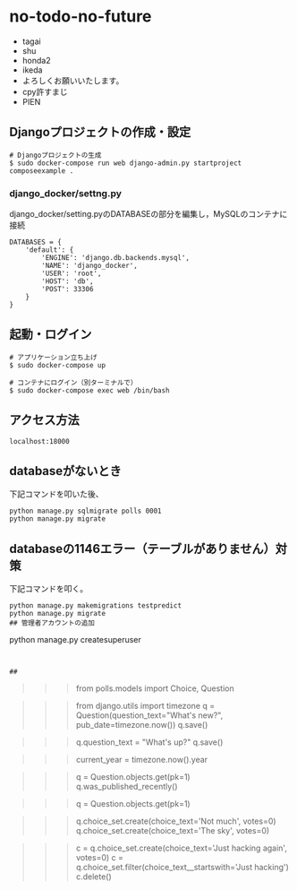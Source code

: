 # no-todo-no-future

- tagai
- shu
- honda2
- ikeda
- よろしくお願いいたします。
- cpy許すまじ
- PIEN


## Djangoプロジェクトの作成・設定

```
# Djangoプロジェクトの生成
$ sudo docker-compose run web django-admin.py startproject composeexample .
```

### django_docker/settng.py
django_docker/setting.pyのDATABASEの部分を編集し，MySQLのコンテナに接続
```
DATABASES = {
    'default': {
        'ENGINE': 'django.db.backends.mysql',
        'NAME': 'django_docker',
        'USER': 'root',
        'HOST': 'db',
        'POST': 33306
    }
}
```
## 起動・ログイン

```
# アプリケーション立ち上げ
$ sudo docker-compose up

# コンテナにログイン（別ターミナルで）
$ sudo docker-compose exec web /bin/bash
```

## アクセス方法

```
localhost:18000
```

## databaseがないとき
下記コマンドを叩いた後、

```
python manage.py sqlmigrate polls 0001
python manage.py migrate
```

## databaseの1146エラー（テーブルがありません）対策
下記コマンドを叩く。
```
python manage.py makemigrations testpredict
python manage.py migrate
## 管理者アカウントの追加

```

python manage.py createsuperuser

```


##  

```
>>> from polls.models import Choice, Question

>>> from django.utils import timezone
>>> q = Question(question_text="What's new?", pub_date=timezone.now())
>>> q.save()

>>> q.question_text = "What's up?"
>>> q.save()

>>> current_year = timezone.now().year

>>> q = Question.objects.get(pk=1)
>>> q.was_published_recently()

>>> q = Question.objects.get(pk=1)

>>> q.choice_set.create(choice_text='Not much', votes=0)
>>> q.choice_set.create(choice_text='The sky', votes=0)

>>> c = q.choice_set.create(choice_text='Just hacking again', votes=0)
>>> c = q.choice_set.filter(choice_text__startswith='Just hacking')
>>> c.delete()

```
